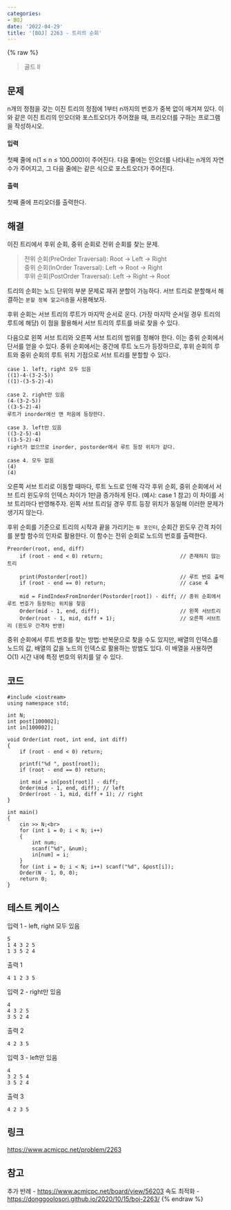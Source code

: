 ```yaml
---
categories:
- BOJ
date: '2022-04-29'
title: '[BOJ] 2263 - 트리의 순회'
---
```


{% raw %}
> 골드 II<br>

## 문제
n개의 정점을 갖는 이진 트리의 정점에 1부터 n까지의 번호가 중복 없이 매겨져 있다. 이와 같은 이진 트리의 인오더와 포스트오더가 주어졌을 때, 프리오더를 구하는 프로그램을 작성하시오.

#### 입력
첫째 줄에 n(1 ≤ n ≤ 100,000)이 주어진다. 다음 줄에는 인오더를 나타내는 n개의 자연수가 주어지고, 그 다음 줄에는 같은 식으로 포스트오더가 주어진다.

#### 출력
첫째 줄에 프리오더를 출력한다.

## 해결
이진 트리에서 후위 순회, 중위 순회로 전위 순회를 찾는 문제.
> 전위 순회(PreOrder Traversal): Root → Left → Right<br>
> 중위 순회(InOrder Traversal): Left → Root → Right<br>
> 후위 순회(PostOrder Traversal): Left → Right → Root<br>

트리의 순회는 노드 단위의 부분 문제로 재귀 분할이 가능하다. 서브 트리로 분할해서 해결하는 `분할 정복 알고리즘`을 사용해보자.

후위 순회는 서브 트리의 루트가 마지막 순서로 온다. (가장 마지막 순서일 경우 트리의 루트에 해당) 이 점을 활용해서 서브 트리의 루트를 바로 찾을 수 있다.

다음으로 왼쪽 서브 트리와 오른쪽 서브 트리의 범위를 정해야 한다. 이는 중위 순회에서 단서를 얻을 수 있다. 중위 순회에서는 중간에 루트 노드가 등장하므로, 후위 순회의 루트와 중위 순회의 루트 위치 기점으로 서브 트리를 분할할 수 있다.
```
case 1. left, right 모두 있음
((1)-4-(3-2-5))
((1)-(3-5-2)-4)

case 2. right만 있음
(4-(3-2-5))
((3-5-2)-4)
루트가 inorder에선 맨 처음에 등장한다.

case 3. left만 있음
((3-2-5)-4)
((3-5-2)-4)
right가 없으므로 inorder, postorder에서 루트 등장 위치가 같다.

case 4. 모두 없음
(4)
(4)
```
오른쪽 서브 트리로 이동할 때마다, 루트 노드로 인해 각각 후위 순회, 중위 순회에서 서브 트리 윈도우의 인덱스 차이가 1만큼 증가하게 된다. (예시: case 1 참고) 이 차이를 서브 트리마다 반영해주자. 왼쪽 서브 트리일 경우 루트 등장 위치가 동일해 이러한 문제가 생기지 않는다.

후위 순회를 기준으로 트리의 시작과 끝을 가리키는 `투 포인터`, 순회간 윈도우 간격 차이를 분할 함수의 인자로 활용한다. 이 함수는 전위 순회로 노드의 번호를 출력한다.
```
Preorder(root, end, diff)
	if (root - end < 0) return;							// 존재하지 않는 트리

	print(Postorder[root])								// 루트 번호 출력
	if (root - end == 0) return;						// case 4

	mid = FindIndexFromInorder(Postorder[root]) - diff;	// 중위 순회에서 루트 번호가 등장하는 위치을 찾음
	Order(mid - 1, end, diff); 							// 왼쪽 서브트리
	Order(root - 1, mid, diff + 1); 					// 오른쪽 서브트리 (윈도우 간격차 반영)
```

중위 순회에서 루트 번호를 찾는 방법: 반복문으로 찾을 수도 있지만, 배열의 인덱스를 노드의 값, 배열의 값을 노드의 인덱스로 활용하는 방법도 있다. 이 배열을 사용하면 O(1) 시간 내에 특정 번호의 위치를 알 수 있다.

## 코드
```
#include <iostream>
using namespace std;

int N;
int post[100002];
int in[100002];

void Order(int root, int end, int diff)
{
	if (root - end < 0) return;

	printf("%d ", post[root]);
	if (root - end == 0) return;

	int mid = in[post[root]] - diff;
	Order(mid - 1, end, diff); // left
	Order(root - 1, mid, diff + 1); // right
}

int main()
{
	cin >> N;<br>
	for (int i = 0; i < N; i++)
	{
		int num;
		scanf("%d", &num);
		in[num] = i;
	}
	for (int i = 0; i < N; i++) scanf("%d", &post[i]);
	Order(N - 1, 0, 0);
	return 0;
}
```

## 테스트 케이스
입력 1 - left, right 모두 있음
```
5 
1 4 3 2 5 
1 3 5 2 4 
```

출력 1
```
4 1 2 3 5
```

입력 2 - right만 있음
```
4 
4 3 2 5 
3 5 2 4 
```

출력 2
```
4 2 3 5
```

입력 3 - left만 있음
```
4 
3 2 5 4 
3 5 2 4 
```

출력 3
```
4 2 3 5
```

## 링크
https://www.acmicpc.net/problem/2263

## 참고
추가 반례 - https://www.acmicpc.net/board/view/56203
속도 최적화 - https://donggoolosori.github.io/2020/10/15/boj-2263/
{% endraw %}